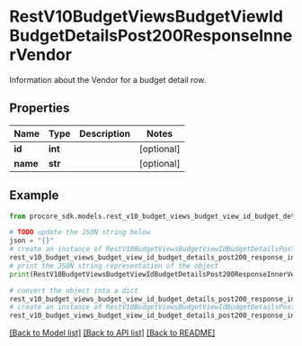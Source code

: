 # RestV10BudgetViewsBudgetViewIdBudgetDetailsPost200ResponseInnerVendor

Information about the Vendor for a budget detail row.

## Properties

Name | Type | Description | Notes
------------ | ------------- | ------------- | -------------
**id** | **int** |  | [optional] 
**name** | **str** |  | [optional] 

## Example

```python
from procore_sdk.models.rest_v10_budget_views_budget_view_id_budget_details_post200_response_inner_vendor import RestV10BudgetViewsBudgetViewIdBudgetDetailsPost200ResponseInnerVendor

# TODO update the JSON string below
json = "{}"
# create an instance of RestV10BudgetViewsBudgetViewIdBudgetDetailsPost200ResponseInnerVendor from a JSON string
rest_v10_budget_views_budget_view_id_budget_details_post200_response_inner_vendor_instance = RestV10BudgetViewsBudgetViewIdBudgetDetailsPost200ResponseInnerVendor.from_json(json)
# print the JSON string representation of the object
print(RestV10BudgetViewsBudgetViewIdBudgetDetailsPost200ResponseInnerVendor.to_json())

# convert the object into a dict
rest_v10_budget_views_budget_view_id_budget_details_post200_response_inner_vendor_dict = rest_v10_budget_views_budget_view_id_budget_details_post200_response_inner_vendor_instance.to_dict()
# create an instance of RestV10BudgetViewsBudgetViewIdBudgetDetailsPost200ResponseInnerVendor from a dict
rest_v10_budget_views_budget_view_id_budget_details_post200_response_inner_vendor_from_dict = RestV10BudgetViewsBudgetViewIdBudgetDetailsPost200ResponseInnerVendor.from_dict(rest_v10_budget_views_budget_view_id_budget_details_post200_response_inner_vendor_dict)
```
[[Back to Model list]](../README.md#documentation-for-models) [[Back to API list]](../README.md#documentation-for-api-endpoints) [[Back to README]](../README.md)


